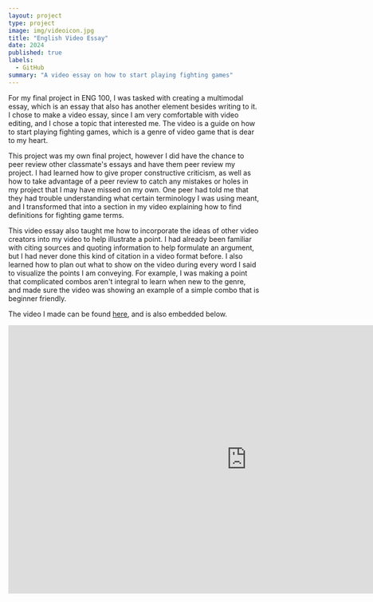 ```yaml
---
layout: project
type: project
image: img/videoicon.jpg
title: "English Video Essay"
date: 2024
published: true
labels:
  - GitHub
summary: "A video essay on how to start playing fighting games"
---
```


For my final project in ENG 100, I was tasked with creating a multimodal essay, which is an essay that also has another element besides writing to it. I chose to make a video essay, since I am very comfortable with video editing, and I chose a topic that interested me. The video is a guide on how to start playing fighting games, which is a genre of video game that is dear to my heart.

This project was my own final project, however I did have the chance to peer review other classmate's essays and have them peer review my project. I had learned how to give proper constructive criticism, as well as how to take advantage of a peer review to catch any mistakes or holes in my project that I may have missed on my own. One peer had told me that they had trouble understanding what certain terminology I was using meant, and I transformed that into a section in my video explaining how to find definitions for fighting game terms. 

This video essay also taught me how to incorporate the ideas of other video creators into my video to help illustrate a point. I had already been familiar with citing sources and quoting information to help formulate an argument, but I had never done this kind of citation in a video format before. I also learned how to plan out what to show on the video during every word I said to visualize the points I am conveying. For example, I was making a point that complicated combos aren't integral to learn when new to the genre, and made sure the video was showing an example of a simple combo that is beginner friendly. 

The video I made can be found [here](https://www.youtube.com/watch?v=CqcKBpkVuJk), and is also embedded below.

<iframe width="956" height="538" src="https://www.youtube.com/embed/CqcKBpkVuJk" title="English Video Essay" frameborder="0" allow="accelerometer; autoplay; clipboard-write; encrypted-media; gyroscope; picture-in-picture; web-share" referrerpolicy="strict-origin-when-cross-origin" allowfullscreen></iframe>

